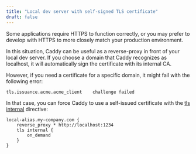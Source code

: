 ```yaml
---
title: "Local dev server with self-signed TLS certificate"
draft: false
---
```


Some applications require HTTPS to function correctly, or you may prefer to develop with HTTPS
to more closely match your production environment.

In this situation, Caddy can be useful as a reverse-proxy in front of your local dev server.
If you choose a domain that Caddy recognizes as localhost, it will automatically sign the
certificate with its internal CA.

However, if you need a certificate for a specific domain, it might fail with the following error:

```log
tls.issuance.acme.acme_client    challenge failed
```

In that case, you can force Caddy to use a self-issued certificate with the
[tls internal](https://caddyserver.com/docs/caddyfile/directives/tls) directive:

```Caddyfile
local-alias.my-company.com {
	reverse_proxy * http://localhost:1234
	tls internal {
		on_demand
	}
}
```
